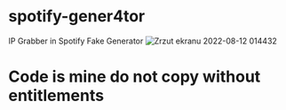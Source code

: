# spotify-gener4tor
IP Grabber in Spotify Fake Generator
![Zrzut ekranu 2022-08-12 014432](https://user-images.githubusercontent.com/98951386/184260411-a0b40628-7805-449a-b3d4-3cf5d9f93001.png)
# Code is mine do not copy without entitlements
